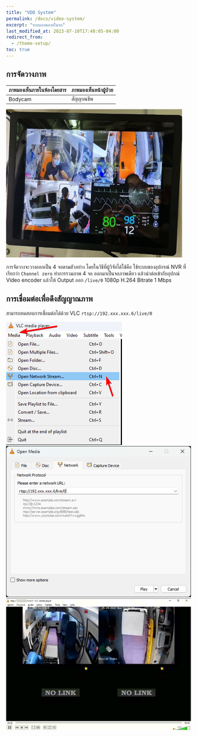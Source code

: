 ```yaml
---
title: "VDO System"
permalink: /docs/video-system/
excerpt: "ระบบภาพภายในรถ"
last_modified_at: 2023-07-10T17:48:05-04:00
redirect_from:
  - /theme-setup/
toc: true
---
```


## การจัดวางภาพ

|  ภาพมองเห็นภายในห้องโดยสาร  |  ภาพมองเห็นหน้าผู้ป่วย  |
|---|---|
|  Bodycam  |  สัญญาณชีพ  |

![vdo layout](/assets/img/vdo-layout.png)

การจัดวางจะวางออกเป็น 4 จอตามตัวอย่าง โดยในวิธีที่ผู้วิจัยได้ใช้คือ ใช้ระบบของอุปกรณ์ NVR ที่เรียกว่า `Channel zero` ทำการรวมภาพ 4 จอ ออกมาเป็นจอภาพเดียว แล้วนำต่อเข้ากับอุปกณ์ Video encoder แล้วให้ Output ออก `/live/0` 1080p H.264 Bitrate 1 Mbps

## การเชื่อมต่อเพื่อดึงสัญญาณภาพ

สามารถทดสอบการเชื่อมต่อได้ด้วย VLC `rtsp://192.xxx.xxx.6/live/0`

![vlc Media > Open Network Stream](/assets/img/vlc-1.png)  
![vlc Open Media](/assets/img/vlc-2.png)  
![vlc example video stream](/assets/img/vlc-example.png)
